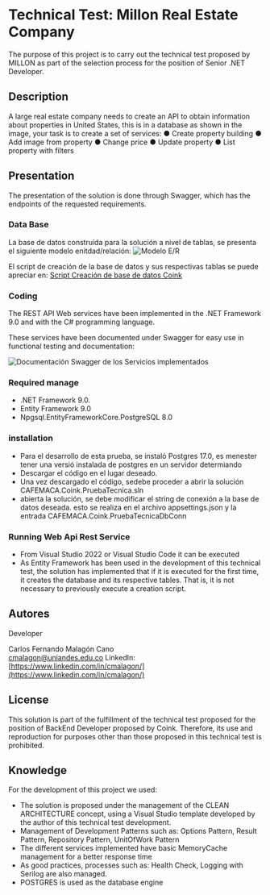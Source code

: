 # Technical Test: Millon Real Estate Company

The purpose of this project is to carry out the technical test proposed by MILLON as part of the selection process for the position of Senior .NET Developer.

## Description

A large real estate company needs to create an API to obtain information about properties in United States, this is in a database as shown in the image, your task is to create a set of services:
● Create property building
● Add image from property
● Change price
● Update property
● List property with filters

## Presentation
The presentation of the solution is done through Swagger, which has the endpoints of the requested requirements.

### Data Base
La base de datos construída para la solución a nivel de tablas, se presenta el siguiente modelo enitdad/relación:
![Modelo E/R](/images/CoinkDB.png)

El script de creación de la base de datos y sus respectivas tablas se puede apreciar en: [Script Creación de base de datos Coink](ScriptsDB/ScriptCreateCoinkDB.sql)

### Coding
The REST API Web services have been implemented in the .NET Framework 9.0 and with the C# programming language.

These services have been documented under Swagger for easy use in functional testing and documentation:

![Documentación Swagger de los Servicios implementados](/images/SwaggerServicios.png)



### Required manage
* .NET Framework 9.0.
* Entity Framework 9.0
* Npgsql.EntityFrameworkCore.PostgreSQL 8.0

### installation

* Para el desarrollo de esta prueba, se instaló Postgres 17.0, es menester tener una versió instalada de postgres en un servidor determiando
* Descargar el código en el lugar deseado.
* Una vez descargado el código, sedebe proceder a abrir la solución CAFEMACA.Coink.PruebaTecnica.sln
* abierta la solución, se debe modificar el string de conexión a la base de datos deseada. esto se realiza en el archivo appsettings.json y la entrada CAFEMACA.Coink.PruebaTecnicaDbConn

### Running Web Api Rest Service

* From Visual Studio 2022 or Visual Studio Code it can be executed
* As Entity Framework has been used in the development of this technical test, the solution has implemented that if it is executed for the first time, it creates the database and its respective tables. That is, it is not necessary to previously execute a creation script.
## Autores

Developer

Carlos Fernando Malagón Cano  
[cmalagon@uniandes.edu.co](mailto:cmalagon@uniandes.edu.co)
LinkedIn: [https://www.linkedin.com/in/cmalagon/](https://www.linkedin.com/in/cmalagon/)

## License

This solution is part of the fulfillment of the technical test proposed for the position of BackEnd Developer proposed by Coink.
Therefore, its use and reproduction for purposes other than those proposed in this technical test is prohibited.

## Knowledge

For the development of this project we used:
* The solution is proposed under the management of the CLEAN ARCHITECTURE concept, using a Visual Studio template developed by the author of this technical test development.
* Management of Development Patterns such as: Options Pattern, Result Pattern, Repository Pattern, UnitOfWork Pattern
* The different services implemented have basic MemoryCache management for a better response time
* As good practices, processes such as: Health Check, Logging with Serilog are also managed.
* POSTGRES is used as the database engine

